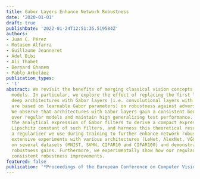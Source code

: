 ```yaml
---
title: Gabor Layers Enhance Network Robustness
date: '2020-01-01'
draft: true
publishDate: '2022-01-24T12:51:35.519584Z'
authors:
- Juan C. Pérez
- Motasem Alfarra
- Guillaume Jeanneret
- Adel Bibi
- Ali Thabet
- Bernard Ghanem
- Pablo Arbeláez
publication_types:
- '1'
abstract: We revisit the benefits of merging classical vision concepts with deep learning
  models. In particular, we explore the effect of replacing the first layers of various
  deep architectures with Gabor layers (i.e. convolutional layers with filters that
  are based on learnable Gabor parameters) on robustness against adversarial attacks.
  We observe that architectures with Gabor layers gain a consistent boost in robustness
  over regular models and maintain high generalizing test performance. We then exploit
  the analytical expression of Gabor filters to derive a compact expression for a
  Lipschitz constant of such filters, and harness this theoretical result to develop
  a regularizer we use during training to further enhance network robustness. We conduct
  extensive experiments with various architectures (LeNet, AlexNet, VGG16, and WideResNet)
  on several datasets (MNIST, SVHN, CIFAR10 and CIFAR100) and demonstrate large empirical
  robustness gains. Furthermore, we experimentally show how our regularizer provides
  consistent robustness improvements.
featured: false
publication: '*Proceedings of the European Conference on Computer Vision (ECCV)*'
---
```


